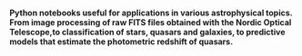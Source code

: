 #### Python notebooks useful for applications in various astrophysical topics. From image processing of raw FITS files obtained with the Nordic Optical Telescope,to classification of stars, quasars and galaxies, to predictive models that estimate the photometric redshift of quasars.
